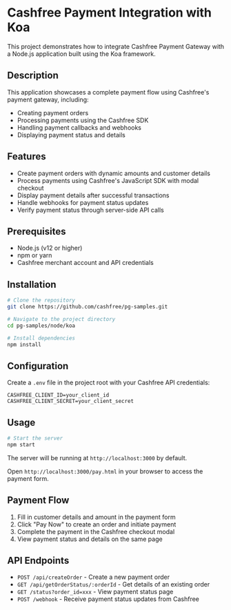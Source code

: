 # Cashfree Payment Integration with Koa

This project demonstrates how to integrate Cashfree Payment Gateway with a Node.js application built using the Koa framework.

## Description

This application showcases a complete payment flow using Cashfree's payment gateway, including:

- Creating payment orders
- Processing payments using the Cashfree SDK
- Handling payment callbacks and webhooks
- Displaying payment status and details

## Features

- Create payment orders with dynamic amounts and customer details
- Process payments using Cashfree's JavaScript SDK with modal checkout
- Display payment details after successful transactions
- Handle webhooks for payment status updates
- Verify payment status through server-side API calls

## Prerequisites

- Node.js (v12 or higher)
- npm or yarn
- Cashfree merchant account and API credentials

## Installation

```bash
# Clone the repository
git clone https://github.com/cashfree/pg-samples.git

# Navigate to the project directory
cd pg-samples/node/koa

# Install dependencies
npm install
```

## Configuration

Create a `.env` file in the project root with your Cashfree API credentials:

```
CASHFREE_CLIENT_ID=your_client_id
CASHFREE_CLIENT_SECRET=your_client_secret
```

## Usage

```bash
# Start the server
npm start
```

The server will be running at `http://localhost:3000` by default.

Open `http://localhost:3000/pay.html` in your browser to access the payment form.

## Payment Flow

1. Fill in customer details and amount in the payment form
2. Click "Pay Now" to create an order and initiate payment
3. Complete the payment in the Cashfree checkout modal
4. View payment status and details on the same page

## API Endpoints

- `POST /api/createOrder` - Create a new payment order
- `GET /api/getOrderStatus/:orderId` - Get details of an existing order
- `GET /status?order_id=xxx` - View payment status page
- `POST /webhook` - Receive payment status updates from Cashfree
